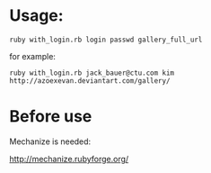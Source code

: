 # Usage:

`ruby with_login.rb login passwd gallery_full_url`

for example: 
  
`ruby with_login.rb jack_bauer@ctu.com kim http://azoexevan.deviantart.com/gallery/`

# Before use

Mechanize is needed:

http://mechanize.rubyforge.org/
